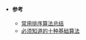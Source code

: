 - #### 参考
    + [常用排序算法总结](https://www.cnblogs.com/eniac12/p/5329396.html)
    + [必须知道的十种基础算法](https://blog.csdn.net/dataiyangu/article/details/79774145)